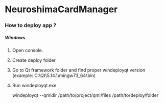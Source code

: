 # NeuroshimaCardManager



### How to deploy app ?

##### Windows

1. Open console.
2. Create deploy folder.
2. Go to Qt framework folder and find proper windeployqt version (example: C:\Qt\5.14.1\mingw73_64\bin)
3. Run windeployqt.exe
	
	windeployqt --qmldir /path/to/project/qml/files /path/to/deploy/folder
